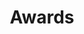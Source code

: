 ---
title: "Awards"
weight: 4
icon: "/images/awards.png"
list:
    - content: "2019 R&D 100 winner, Software/Services <a href='https://www.rdworldonline.com/2019-rd-100-award-winners-unveiled/'>(Article)</a>"
      image: "/images/rnd.png"
      subtitle:
        - "R&D 100"
        - "INCF Stanard and Best Practice"
    - content: "2019 R&D 100 winner, Software/Services <a href=''>(Article)</a> <br><br> <li>Endorsement: : https://www.incf.org/sbp/nwb</li> <br> <li>Community Review:  M. Martone, R. Gerkin, R. Moucek, S. Das, W. Goscinski, J. Hellgren-Kotaleski, E. T. W. Ho, D. Kennedy, T. Leergaard, M. Abrams, “Call for community review of Neurodata Without Borders: Neurophysiology (NWB:N) 2.0–a data standard for neurophysiology,” F1000 Research, 09 Oct 2019, DOI https://doi.org/10.7490/f1000research.1117538.1</li>"
      image: "/images/incf.png"
      subtitle:
        - "R&D 100"
        - "INCF Stanard and Best Practice"
---